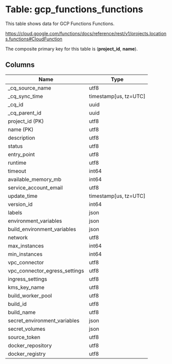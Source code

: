 # Table: gcp_functions_functions

This table shows data for GCP Functions Functions.

https://cloud.google.com/functions/docs/reference/rest/v1/projects.locations.functions#CloudFunction

The composite primary key for this table is (**project_id**, **name**).

## Columns

| Name          | Type          |
| ------------- | ------------- |
|_cq_source_name|utf8|
|_cq_sync_time|timestamp[us, tz=UTC]|
|_cq_id|uuid|
|_cq_parent_id|uuid|
|project_id (PK)|utf8|
|name (PK)|utf8|
|description|utf8|
|status|utf8|
|entry_point|utf8|
|runtime|utf8|
|timeout|int64|
|available_memory_mb|int64|
|service_account_email|utf8|
|update_time|timestamp[us, tz=UTC]|
|version_id|int64|
|labels|json|
|environment_variables|json|
|build_environment_variables|json|
|network|utf8|
|max_instances|int64|
|min_instances|int64|
|vpc_connector|utf8|
|vpc_connector_egress_settings|utf8|
|ingress_settings|utf8|
|kms_key_name|utf8|
|build_worker_pool|utf8|
|build_id|utf8|
|build_name|utf8|
|secret_environment_variables|json|
|secret_volumes|json|
|source_token|utf8|
|docker_repository|utf8|
|docker_registry|utf8|